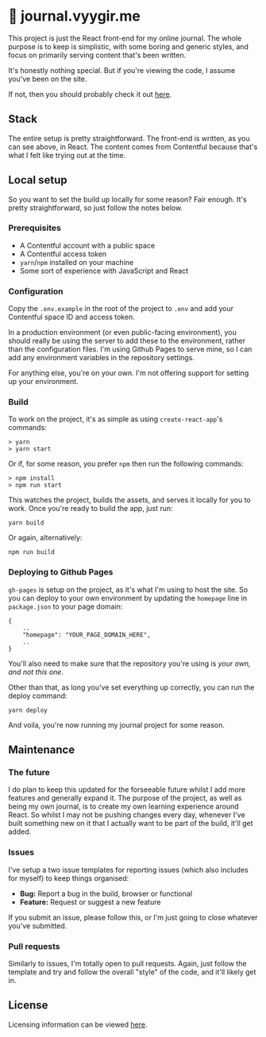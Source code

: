 # 📕 journal.vyygir.me

This project is just the React front-end for my online journal. The whole purpose is to keep is simplistic, with some boring and generic styles, and focus on primarily serving content that's been written.

It's honestly nothing special. But if you're viewing the code, I assume you've been on the site.

If not, then you should probably check it out [here](https://journal.vyygir.me).

## Stack

The entire setup is pretty straightforward. The front-end is written, as you can see above, in React. The content comes from Contentful because that's what I felt like trying out at the time.

## Local setup

So you want to set the build up locally for some reason? Fair enough. It's pretty straightforward, so just follow the notes below.

### Prerequisites

- A Contentful account with a public space
- A Contentful access token
- `yarn`/`npm` installed on your machine
- Some sort of experience with JavaScript and React

### Configuration

Copy the `.env.example` in the root of the project to `.env` and add your Contentful space ID and access token.

In a production environment (or even public-facing environment), you should really be using the server to add these to the environment, rather than the configuration files. I'm using Github Pages to serve mine, so I can add any environment variables in the repository settings.

For anything else, you're on your own. I'm not offering support for setting up your environment.

### Build

To work on the project, it's as simple as using `create-react-app`'s commands:

```
> yarn
> yarn start
```

Or if, for some reason, you prefer `npm` then run the following commands:

```
> npm install
> npm run start
```

This watches the project, builds the assets, and serves it locally for you to work. Once you're ready to build the app, just run:

```
yarn build
```

Or again, alternatively:

```
npm run build
```

### Deploying to Github Pages

`gh-pages` is setup on the project, as it's what I'm using to host the site. So you can deploy to your own environment by updating the `homepage` line in `package.json` to your page domain:

```
{
    ..
    "homepage": "YOUR_PAGE_DOMAIN_HERE",
    ..
}
```

You'll also need to make sure that the repository you're using is *your own, and not this one*.

Other than that, as long you've set everything up correctly, you can run the deploy command:

```
yarn deploy
```

And voila, you're now running my journal project for some reason.

## Maintenance

### The future

I do plan to keep this updated for the forseeable future whilst I add more features and generally expand it. The purpose of the project, as well as being my own journal, is to create my own learning experience around React. So whilst I may not be pushing changes every day, whenever I've built something new on it that I actually want to be part of the build, it'll get added.

### Issues

I've setup a two issue templates for reporting issues (which also includes for myself) to keep things organised:

- **Bug:** Report a bug in the build, browser or functional
- **Feature:** Request or suggest a new feature

If you submit an issue, please follow this, or I'm just going to close whatever you've submitted.

### Pull requests

Similarly to issues, I'm totally open to pull requests. Again, just follow the template and try and follow the overall "style" of the code, and it'll likely get in.

## License

Licensing information can be viewed [here](LICENSE.MD).
